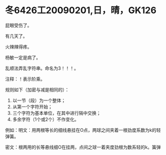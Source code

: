 # 冬6426工20090201,日，晴，GK126

屁眼受伤了。

有几天了。

火辣辣得疼。

杨敏一定是病了。

乱顺法弄乱字符串。命名为3！！！。

注释：！表示阶乘。

规则如下（加密与减是相同的）：

1. 以一节（段）为一个整体；
2. 从第一个字符开始；
3. 三个字符为基本单位，在其中进行隔中交换；
4. 多余字符（1个或2个）不作变化。

例如：明文：用两根等长的细线悬挂在O点，两球之间夹着一根劲度系数为k的轻弹簧。

密文：根两用的长等悬线细O在挂两，点间之球一着夹度劲根为数系轻的k。簧弹
